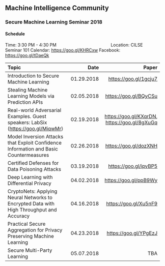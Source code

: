 ## Machine Intelligence Community 
### Secure Machine Learning Seminar 2018

#### Schedule
Time: 3:30 PM - 4:30 PM &nbsp;&nbsp;&nbsp;&nbsp;&nbsp;&nbsp;&nbsp;&nbsp;&nbsp;&nbsp;&nbsp;&nbsp;&nbsp;&nbsp;&nbsp;&nbsp;&nbsp;&nbsp;&nbsp;&nbsp;&nbsp;&nbsp;&nbsp;&nbsp;&nbsp;&nbsp;&nbsp;&nbsp;&nbsp;&nbsp;&nbsp;&nbsp;&nbsp;&nbsp;&nbsp;&nbsp;&nbsp;&nbsp;&nbsp;&nbsp;&nbsp;&nbsp;&nbsp; 
Location: CILSE Seminar 101
Calendar: https://goo.gl/KHRCxw
Facebook: https://goo.gl/tDaeQk

| Topic                       				    				    				    	| Date        | Paper                 |
|:------------------------------------------------------------------------------------------| -----------:| ---------------------:|
| Introduction to Secure Machine Learning                                                   | 01.29.2018  | https://goo.gl/1gcju7 | 
| Stealing Machine Learning Models via Prediction APIs                                      | 02.05.2018  | https://goo.gl/BQyCSu |
| Real-world Adversarial Examples. Guest speakers: LabSix (https://goo.gl/MiqwMr)           | 02.19.2018  | https://goo.gl/KXqrDN, https://goo.gl/8gXuGq |
| Model Inversion Attacks that Exploit Confidence Information and Basic Countermeasures     | 02.26.2018  | https://goo.gl/dozXNH |
| Certified Defenses for Data Poisoning Attacks                                             | 03.19.2018  | https://goo.gl/ipvBP5 |
| Deep Learning with Differential Privacy                                                   | 04.02.2018  | https://goo.gl/ppB9Wy |
| CryptoNets: Applying Neural Networks to Encrypted Data with High Throughput and Accuracy  | 04.16.2018  | https://goo.gl/Xu5nF9 |
| Practical Secure Aggregation for Privacy Preserving Machine Learning            			| 04.23.2018  | https://goo.gl/YPgEzJ |
| Secure Multi-Party Learning                  												| 05.07.2018  | TBA				      |